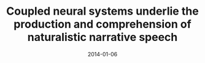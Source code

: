 ---
title: "Coupled neural systems underlie the production and comprehension of naturalistic narrative speech"
collection: publications
permalink: /publication/2014_coupled-neural-systems-underlie-the-production-and
date: 2014-01-06
year: 2014
venue: 'Proceedings of the National Academy of Sciences'
authors: 'Silbert L, Honey C, Poeppel D, Hasson U'
number: '119'
citation: 'Silbert L, Honey C, Poeppel D, Hasson U (2014). Coupled neural systems underlie the production and comprehension of naturalistic narrative speech. Proceedings of the National Academy of Sciences.'
category: 'article'
---